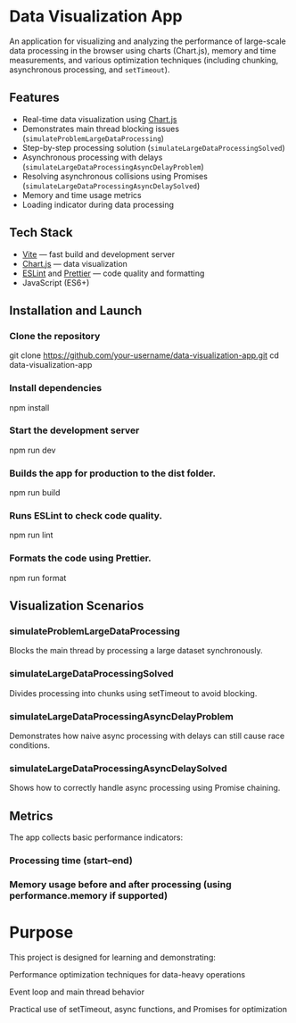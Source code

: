 # Data Visualization App

An application for visualizing and analyzing the performance of large-scale data processing in the browser using charts (Chart.js), memory and time measurements, and various optimization techniques (including chunking, asynchronous processing, and `setTimeout`).

## Features

- Real-time data visualization using [Chart.js](https://www.chartjs.org/)
- Demonstrates main thread blocking issues (`simulateProblemLargeDataProcessing`)
- Step-by-step processing solution (`simulateLargeDataProcessingSolved`)
- Asynchronous processing with delays (`simulateLargeDataProcessingAsyncDelayProblem`)
- Resolving asynchronous collisions using Promises (`simulateLargeDataProcessingAsyncDelaySolved`)
- Memory and time usage metrics
- Loading indicator during data processing

##  Tech Stack

- [Vite](https://vitejs.dev/) — fast build and development server
- [Chart.js](https://www.chartjs.org/) — data visualization
- [ESLint](https://eslint.org/) and [Prettier](https://prettier.io/) — code quality and formatting
- JavaScript (ES6+)


##  Installation and Launch

### Clone the repository
git clone https://github.com/your-username/data-visualization-app.git
cd data-visualization-app

### Install dependencies
npm install

### Start the development server
npm run dev

### Builds the app for production to the dist folder.
npm run build

### Runs ESLint to check code quality.
npm run lint

### Formats the code using Prettier.
npm run format


##  Visualization Scenarios

### simulateProblemLargeDataProcessing

Blocks the main thread by processing a large dataset synchronously.

### simulateLargeDataProcessingSolved 

Divides processing into chunks using setTimeout to avoid blocking.

### simulateLargeDataProcessingAsyncDelayProblem 

Demonstrates how naive async processing with delays can still cause race conditions.

### simulateLargeDataProcessingAsyncDelaySolved

Shows how to correctly handle async processing using Promise chaining.

##  Metrics
The app collects basic performance indicators:

### Processing time (start–end)

### Memory usage before and after processing (using performance.memory if supported)

# Purpose
This project is designed for learning and demonstrating:

Performance optimization techniques for data-heavy operations

Event loop and main thread behavior

Practical use of setTimeout, async functions, and Promises for optimization
